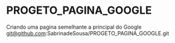 # PROGETO_PAGINA_GOOGLE
Criando uma pagina semelhante a principal do Google
git@github.com:SabrinadeSousa/PROGETO_PAGINA_GOOGLE.git
